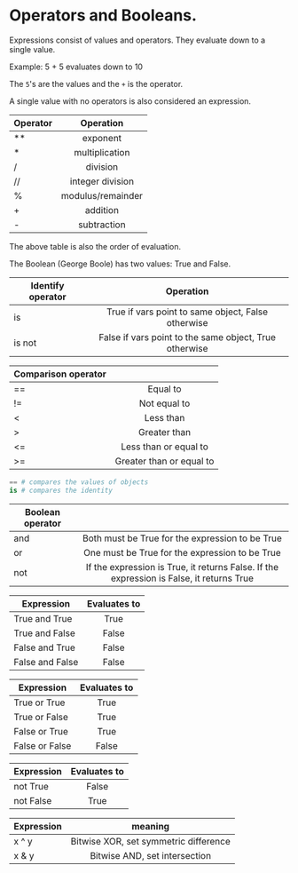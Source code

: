 # Operators and Booleans.

Expressions consist of values and operators. They evaluate down to a single value.

Example:
5 + 5 evaluates down to 10

The `5`'s are the values and the `+` is the operator.

A single value with no operators is also considered an expression.


| Operator      | Operation             | 
| ------------- |:---------------------:|
| **            | exponent              |
| *             | multiplication        |
| /             | division              |
| //            | integer division      |
| %             | modulus/remainder     |
| +             | addition              |
| -             | subtraction           |

The above table is also the order of evaluation.

The Boolean (George Boole) has two values: True and False. 

| Identify operator      | Operation                         | 
| ---------------------- |:---------------------------------:|
| is                     | True if vars point to same object, False otherwise |
| is not                 | False if vars point to the same object, True otherwise    |

| Comparison operator    |                                   | 
| ---------------------- |:---------------------------------:|
| ==                     | Equal to |
| !=                     | Not equal to |
| <                      | Less than |
| >                      | Greater than |
| <=                     | Less than or equal to |
| >=                     | Greater than or equal to |

```python
== # compares the values of objects
is # compares the identity
```

| Boolean operator    |                                   | 
| ---------------------- |:---------------------------------:|
| and                     | Both must be True for the expression to be True |
| or                    | One must be True for the expression to be True |
| not                     | If the expression is True, it returns False. If the expression is False, it returns True |


| Expression    | Evaluates to |
| --------------- |:----------:|
| True and True   |	True       |
| True and False  |	False      |
| False and True  |	False      |
| False and False |	False      |

| Expression     | Evaluates to |
| -------------- |:-----------:|
| True or True   |	True       |
| True or False  |	True       |
| False or True  |	True       |
| False or False |	False      |

| Expression     | Evaluates to |
| -------------- |:-----------:|
| not True       |	False      |
| not False      |	True       |

| Expression     | meaning                                 |
| -------------- |:---------------------------------------:|
| x ^ y          |	Bitwise XOR, set symmetric difference      |
| x & y          |	Bitwise AND, set intersection       |